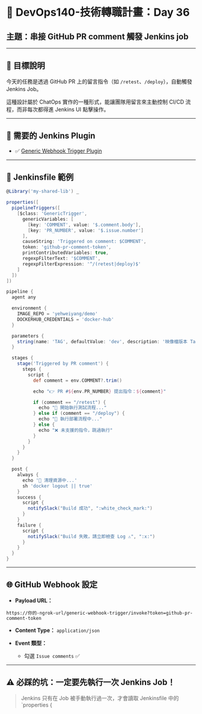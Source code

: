# 🚀 DevOps140-技術轉職計畫：Day 36  
## 主題：串接 GitHub PR comment 觸發 Jenkins job

---

## 🎯 目標說明

今天的任務是透過 GitHub PR 上的留言指令（如 `/retest`、`/deploy`），自動觸發 Jenkins Job。

這種設計屬於 ChatOps 實作的一種形式，能讓團隊用留言來主動控制 CI/CD 流程，而非每次都得進 Jenkins UI 點擊操作。

---

## 🧰 需要的 Jenkins Plugin

- ✅ [Generic Webhook Trigger Plugin](https://plugins.jenkins.io/generic-webhook-trigger/)

---

## 🧪 Jenkinsfile 範例

```groovy
@Library('my-shared-lib') _

properties([
  pipelineTriggers([
    [$class: 'GenericTrigger',
      genericVariables: [
        [key: 'COMMENT', value: '$.comment.body'],
        [key: 'PR_NUMBER', value: '$.issue.number']
      ],
      causeString: 'Triggered on comment: $COMMENT',
      token: 'github-pr-comment-token',
      printContributedVariables: true,
      regexpFilterText: '$COMMENT',
      regexpFilterExpression: '^/(retest|deploy)$'
    ]
  ])
])

pipeline {
  agent any

  environment {
    IMAGE_REPO = 'yehweiyang/demo'
    DOCKERHUB_CREDENTIALS = 'docker-hub'
  }

  parameters {
    string(name: 'TAG', defaultValue: 'dev', description: '映像檔版本 Tag')
  }

  stages {
    stage('Triggered by PR comment') {
      steps {
        script {
          def comment = env.COMMENT?.trim()

          echo "👉 PR #${env.PR_NUMBER} 提出指令：${comment}"

          if (comment == "/retest") {
            echo "🔁 開始執行測試流程..."
          } else if (comment == "/deploy") {
            echo "🚀 執行部署流程中..."
          } else {
            echo "❌ 未支援的指令，跳過執行"
          }
        }
      }
    }
  }

  post {
    always {
      echo '🚧 清理資源中...'
      sh 'docker logout || true'
    }
    success {
      script {
        notifySlack("Build 成功", ":white_check_mark:")
      }
    }
    failure {
      script {
        notifySlack("Build 失敗，請立即檢查 Log ⚠️", ":x:")
      }
    }
  }
}
```

---

## 🌐 GitHub Webhook 設定

- **Payload URL：**

```
https://你的-ngrok-url/generic-webhook-trigger/invoke?token=github-pr-comment-token
```

- **Content Type：** `application/json`

- **Event 類型：**
  - 勾選 `Issue comments` ✅

---

## ⚠️ 必踩的坑：一定要先執行一次 Jenkins Job！

> Jenkins 只有在 Job 被手動執行過一次，才會讀取 Jenkinsfile 中的 `properties {

